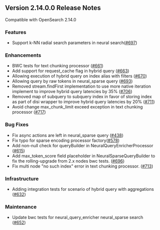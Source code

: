 ## Version 2.14.0.0 Release Notes

Compatible with OpenSearch 2.14.0

### Features
* Support k-NN radial search parameters in neural search([#697](https://github.com/opensearch-project/neural-search/pull/697))
### Enhancements
* BWC tests for text chunking processor ([#661](https://github.com/opensearch-project/neural-search/pull/661))
* Add support for request_cache flag in hybrid query ([#663](https://github.com/opensearch-project/neural-search/pull/663))
* Allowing execution of hybrid query on index alias with filters ([#670](https://github.com/opensearch-project/neural-search/pull/670))
* Allowing query by raw tokens in neural_sparse query ([#693](https://github.com/opensearch-project/neural-search/pull/693))
* Removed stream.findFirst implementation to use more native iteration implement to improve hybrid query latencies by 35% ([#706](https://github.com/opensearch-project/neural-search/pull/706))
* Removed map of subquery to subquery index in favor of storing index as part of disi wrapper to improve hybrid query latencies by 20% ([#711](https://github.com/opensearch-project/neural-search/pull/711))
* Avoid change max_chunk_limit exceed exception in text chunking processor ([#717](https://github.com/opensearch-project/neural-search/pull/717))
### Bug Fixes
* Fix async actions are left in neural_sparse query ([#438](https://github.com/opensearch-project/neural-search/pull/438))
* Fix typo for sparse encoding processor factory([#578](https://github.com/opensearch-project/neural-search/pull/578))
* Add non-null check for queryBuilder in NeuralQueryEnricherProcessor ([#615](https://github.com/opensearch-project/neural-search/pull/615))
* Add max_token_score field placeholder in NeuralSparseQueryBuilder to fix the rolling-upgrade from 2.x nodes bwc tests. ([#696](https://github.com/opensearch-project/neural-search/pull/696))
* Fix multi node "no such index" error in text chunking processor. ([#713](https://github.com/opensearch-project/neural-search/pull/713))
### Infrastructure
* Adding integration tests for scenario of hybrid query with aggregations ([#632](https://github.com/opensearch-project/neural-search/pull/632))
### Maintenance
* Update bwc tests for neural_query_enricher neural_sparse search ([#652](https://github.com/opensearch-project/neural-search/pull/652))
